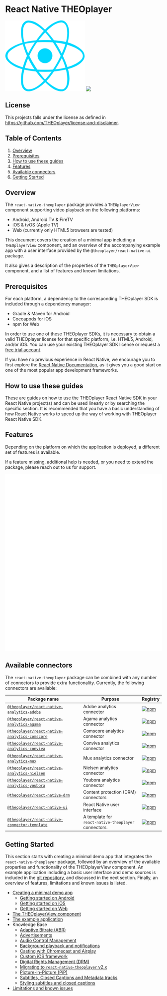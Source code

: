 # React Native THEOplayer

![](./doc/logo-react-native.png) ![](./doc/logo-theo.png)

## License

This projects falls under the license as defined in https://github.com/THEOplayer/license-and-disclaimer.

## Table of Contents

1. [Overview](#overview)
2. [Prerequisites](#prerequisites)
3. [How to use these guides](#how-to-use-these-guides)
4. [Features](#features)
5. [Available connectors](#available-connectors)
6. [Getting Started](#getting-started)

## Overview

The `react-native-theoplayer` package provides a `THEOplayerView` component supporting video playback on the
following platforms:

- Android, Android TV & FireTV
- iOS & tvOS (Apple TV)
- Web (currently only HTML5 browsers are tested)

This document covers the creation of a minimal app including a `THEOplayerView` component,
and an overview of the accompanying example app with a user interface provided
by the `@theoplayer/react-native-ui` package.

It also gives a description of the properties of the `THEOplayerView` component, and
a list of features and known limitations.

## Prerequisites
For each platform, a dependency to the corresponding THEOplayer SDK is included through a dependency manager:

- Gradle & Maven for Android
- Cocoapods for iOS
- npm for Web

In order to use one of these THEOplayer SDKs, it is necessary to obtain a valid THEOplayer license for that specific platform,
i.e. HTML5, Android, and/or iOS. You can use your existing THEOplayer SDK license or request a
[free trial account](https://www.theoplayer.com/free-trial-theoplayer?hsLang=en-us).

If you have no previous experience in React Native, we encourage you to first explore the
[React Native Documentation](https://reactnative.dev/docs/getting-started),
as it gives you a good start on one of the most popular app development frameworks.

## How to use these guides

These are guides on how to use the THEOplayer React Native SDK in your React Native project(s) and can be used
linearly or by searching the specific section. It is recommended that you have a basic understanding of how
React Native works to speed up the way of working with THEOplayer React Native SDK.

## Features

Depending on the platform on which the application is deployed, a different set of features is available.

If a feature missing, additional help is needed, or you need to extend the package,
please reach out to us for support.

<img src="./doc/features.svg">

## Available connectors

The `react-native-theoplayer` package can be combined with any number of connectors to provide extra
functionality. Currently, the following connectors are available:

| Package name                                                                                                              | Purpose                                                  | Registry                                                                                                                                                      |
|---------------------------------------------------------------------------------------------------------------------------|----------------------------------------------------------|---------------------------------------------------------------------------------------------------------------------------------------------------------------|
| [`@theoplayer/react-native-analytics-adobe`](https://github.com/THEOplayer/react-native-theoplayer-analytics)             | Adobe analytics connector                                | [![npm](https://img.shields.io/npm/v/@theoplayer/react-native-analytics-adobe)](https://www.npmjs.com/package/@theoplayer/react-native-analytics-adobe)       |
| [`@theoplayer/react-native-analytics-agama`](https://github.com/THEOplayer/react-native-theoplayer-analytics)             | Agama analytics connector                                | [![npm](https://img.shields.io/npm/v/@theoplayer/react-native-analytics-agama)](https://www.npmjs.com/package/@theoplayer/react-native-analytics-agama)       |
| [`@theoplayer/react-native-analytics-comscore`](https://github.com/THEOplayer/react-native-theoplayer-analytics)          | Comscore analytics connector                             | [![npm](https://img.shields.io/npm/v/@theoplayer/react-native-analytics-comscore)](https://www.npmjs.com/package/@theoplayer/react-native-analytics-comscore) |
| [`@theoplayer/react-native-analytics-conviva`](https://github.com/THEOplayer/react-native-theoplayer-analytics)           | Conviva analytics connector                              | [![npm](https://img.shields.io/npm/v/@theoplayer/react-native-analytics-conviva)](https://www.npmjs.com/package/@theoplayer/react-native-analytics-conviva)   |
| [`@theoplayer/react-native-analytics-mux`](https://github.com/THEOplayer/react-native-theoplayer-analytics)               | Mux analytics connector                                  | [![npm](https://img.shields.io/npm/v/@theoplayer/react-native-analytics-mux)](https://www.npmjs.com/package/@theoplayer/react-native-analytics-mux)           |
| [`@theoplayer/react-native-analytics-nielsen`](https://github.com/THEOplayer/react-native-theoplayer-analytics)           | Nielsen analytics connector                              | [![npm](https://img.shields.io/npm/v/@theoplayer/react-native-analytics-nielsen)](https://www.npmjs.com/package/@theoplayer/react-native-analytics-nielsen)   |
| [`@theoplayer/react-native-analytics-youbora`](https://github.com/THEOplayer/react-native-theoplayer-analytics)           | Youbora analytics connector                              | [![npm](https://img.shields.io/npm/v/@theoplayer/react-native-analytics-youbora)](https://www.npmjs.com/package/@theoplayer/react-native-analytics-youbora)   |
| [`@theoplayer/react-native-drm`](https://github.com/THEOplayer/react-native-theoplayer-drm)                               | Content protection (DRM) connectors                      | [![npm](https://img.shields.io/npm/v/@theoplayer/react-native-drm)](https://www.npmjs.com/package/@theoplayer/react-native-drm)                               |
| [`@theoplayer/react-native-ui`](https://github.com/THEOplayer/react-native-theoplayer-ui)                                 | React Native user interface                              | [![npm](https://img.shields.io/npm/v/@theoplayer/react-native-ui)](https://www.npmjs.com/package/@theoplayer/react-native-ui)                                 |
| [`@theoplayer/react-native-connector-template`](https://github.com/THEOplayer/react-native-theoplayer-connector-template) | A template for<br/>`react-native-theoplayer` connectors. | [![npm](https://img.shields.io/npm/v/@theoplayer/react-native-connector-template)](https://www.npmjs.com/package/@theoplayer/react-native-connector-template) |

## Getting Started

This section starts with creating a minimal demo app that integrates the `react-native-theoplayer` package,
followed by an overview of the available properties and functionality of the THEOplayerView component.
An example application including a basic user interface and demo sources is included in the
[git repository](https://github.com/THEOplayer/react-native-theoplayer/tree/master/example),
and discussed in the next section. Finally, an overview of features, limitations and known issues is listed.

- [Creating a minimal demo app](./doc/creating-minimal-app.md)
    - [Getting started on Android](./doc/creating-minimal-app.md#getting-started-on-android)
    - [Getting started on iOS](./doc/creating-minimal-app.md#getting-started-on-ios-and-tvos)
    - [Getting started on Web](./doc/creating-minimal-app.md#getting-started-on-web)
- [The THEOplayerView component](./doc/theoplayerview-component.md)
- [The example application](./doc/example-app.md)
- Knowledge Base
  - [Adaptive Bitrate (ABR)](./doc/abr.md)
  - [Advertisements](./doc/ads.md)
  - [Audio Control Management](./doc/audio-control.md)
  - [Background playback and notifications](./doc/background.md)
  - [Casting with Chromecast and Airplay](./doc/cast.md)
  - [Custom iOS framework](./doc/custom-ios-framework.md)
  - [Digital Rights Management (DRM)](./doc/drm.md)
  - [Migrating to `react-native-theoplayer` v2.x](./doc/migrating_v2.md)
  - [Picture-in-Picture (PiP)](./doc/pip.md)
  - [Subtitles, Closed Captions and Metadata tracks](./doc/texttracks.md)
  - [Styling subtitles and closed captions](./doc/texttrackstyles.md)
- [Limitations and known issues](./doc/limitations.md)
